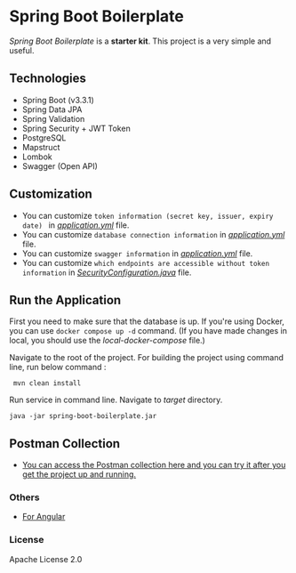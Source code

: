 # Spring Boot Boilerplate
 *Spring Boot Boilerplate* is a **starter kit**. This project is a very simple and useful.
 
## Technologies 
- Spring Boot (v3.3.1)
- Spring Data JPA
- Spring Validation
- Spring Security + JWT Token
- PostgreSQL
- Mapstruct
- Lombok
- Swagger (Open API)

## Customization

- You can customize ```token information (secret key, issuer, expiry date) ``` in [*application.yml*](https://github.com/Genc/spring-boot-boilerplate/blob/master/src/main/resources/application.yml#L40) file.
- You can customize ```database connection information``` in [*application.yml*](https://github.com/Genc/spring-boot-boilerplate/blob/master/src/main/resources/application.yml#L3) file.
- You can customize ```swagger information``` in [*application.yml*](https://github.com/Genc/spring-boot-boilerplate/blob/master/src/main/resources/application.yml#L45) file.
- You can customize ```which endpoints are accessible without token information``` in [*SecurityConfiguration.java*](https://github.com/Genc/spring-boot-boilerplate/blob/master/src/main/java/com/farukgenc/boilerplate/springboot/configuration/SecurityConfiguration.java#L45) file.

## Run the Application

First you need to make sure that the database is up. 
If you're using Docker, you can use ```docker compose up -d``` command. (If you have made changes in local, you should use the *local-docker-compose* file.)

Navigate to the root of the project. For building the project using command line, run below command :

``` mvn clean install```

Run service in command line. Navigate to *target* directory. 

``` java -jar spring-boot-boilerplate.jar ```

## Postman Collection

- [You can access the Postman collection here and you can try it after you get the project up and running.](https://www.postman.com/postmanfaruk/workspace/faruk-genc-projects/collection/11439300-3d0317df-f217-40ff-a2a6-4eaaf66e1c55?action=share&creator=11439300)

### Others

 - [For Angular]
 
### License

Apache License 2.0

   [For Angular]: <https://github.com/Genc/angular-boilerplate>
